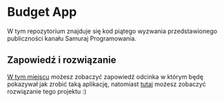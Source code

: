 # Budget App

W tym repozytorium znajduje się kod piątego wyzwania przedstawionego publiczności kanału Samuraj Programowania.

## Zapowiedź i rozwiązanie

[W tym miejscu](https://www.youtube.com/watch?v=lAYDGlB9xbs) możesz zobaczyć zapowiedź odcinka w którym będę pokazywał jak zrobić taką aplikację, natomiast [tutaj](https://www.youtube.com/watch?v=lAYDGlB9xbs) możesz zobaczyć rozwiązanie tego projektu :)

